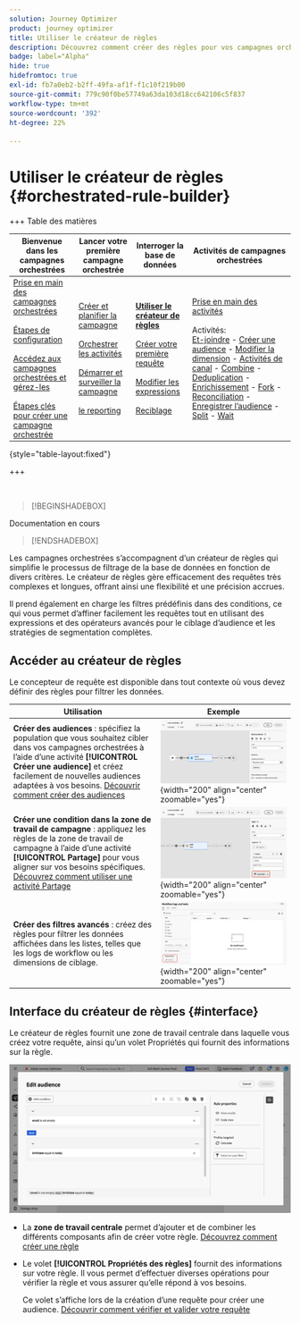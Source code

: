 ```yaml
---
solution: Journey Optimizer
product: journey optimizer
title: Utiliser le créateur de règles
description: Découvrez comment créer des règles pour vos campagnes orchestrées
badge: label="Alpha"
hide: true
hidefromtoc: true
exl-id: fb7a0eb2-b2ff-49fa-af1f-f1c10f219b00
source-git-commit: 779c90f0be57749a63da103d18cc642106c5f837
workflow-type: tm+mt
source-wordcount: '392'
ht-degree: 22%

---
```



# Utiliser le créateur de règles {#orchestrated-rule-builder}

+++ Table des matières

| Bienvenue dans les campagnes orchestrées | Lancer votre première campagne orchestrée | Interroger la base de données | Activités de campagnes orchestrées |
|---|---|---|---|
| [Prise en main des campagnes orchestrées](gs-orchestrated-campaigns.md)<br/><br/>[Étapes de configuration](configuration-steps.md)<br/><br/>[Accédez aux campagnes orchestrées et gérez-les](access-manage-orchestrated-campaigns.md)<br/><br/>[Étapes clés pour créer une campagne orchestrée](gs-campaign-creation.md) | [Créer et planifier la campagne](create-orchestrated-campaign.md)<br/><br/>[Orchestrer les activités](orchestrate-activities.md)<br/><br/>[Démarrer et surveiller la campagne](start-monitor-campaigns.md)<br/><br/>[le reporting](reporting-campaigns.md) | <b>[Utiliser le créateur de règles](orchestrated-rule-builder.md)</b><br/><br/>[Créer votre première requête](build-query.md)<br/><br/>[Modifier les expressions](edit-expressions.md)<br/><br/>[Reciblage](retarget.md) | [Prise en main des activités](activities/about-activities.md)<br/><br/>Activités:<br/>[Et-joindre](activities/and-join.md) - [Créer une audience](activities/build-audience.md) - [Modifier la dimension](activities/change-dimension.md) - [Activités de canal](activities/channels.md) - [Combine](activities/combine.md) - [Deduplication](activities/deduplication.md) - [Enrichissement](activities/enrichment.md) - [Fork](activities/fork.md) - [Reconciliation](activities/reconciliation.md) - [Enregistrer l’audience](activities/save-audience.md) - [Split](activities/split.md) - [Wait](activities/wait.md) |

{style="table-layout:fixed"}

+++

<br/>

>[!BEGINSHADEBOX]

Documentation en cours

>[!ENDSHADEBOX]

Les campagnes orchestrées s’accompagnent d’un créateur de règles qui simplifie le processus de filtrage de la base de données en fonction de divers critères. Le créateur de règles gère efficacement des requêtes très complexes et longues, offrant ainsi une flexibilité et une précision accrues.

Il prend également en charge les filtres prédéfinis dans des conditions, ce qui vous permet d’affiner facilement les requêtes tout en utilisant des expressions et des opérateurs avancés pour le ciblage d’audience et les stratégies de segmentation complètes.

## Accéder au créateur de règles

Le concepteur de requête est disponible dans tout contexte où vous devez définir des règles pour filtrer les données.

| Utilisation | Exemple |
|  ---  |  ---  |
| **Créer des audiences** : spécifiez la population que vous souhaitez cibler dans vos campagnes orchestrées à l’aide d’une activité **[!UICONTROL Créer une audience]** et créez facilement de nouvelles audiences adaptées à vos besoins. [Découvrir comment créer des audiences](../orchestrated/activities/build-audience.md) | ![Image montrant comment accéder à l’interface de création d’audience](assets/query-access-audience.png){width="200" align="center" zoomable="yes"} |
| **Créer une condition dans la zone de travail de campagne** : appliquez les règles de la zone de travail de campagne à l’aide d’une activité **[!UICONTROL Partage]** pour vous aligner sur vos besoins spécifiques. [Découvrez comment utiliser une activité Partage](../orchestrated/activities/split.md) | ![Image montrant comment accéder aux options de personnalisation d’un workflow](assets/query-access-split.png){width="200" align="center" zoomable="yes"} |
| **Créer des filtres avancés** : créez des règles pour filtrer les données affichées dans les listes, telles que les logs de workflow ou les dimensions de ciblage. | ![Image montrant comment personnaliser les filtres de liste](assets/query-access-advanced-filters.png){width="200" align="center" zoomable="yes"} |

## Interface du créateur de règles {#interface}

Le créateur de règles fournit une zone de travail centrale dans laquelle vous créez votre requête, ainsi qu’un volet Propriétés qui fournit des informations sur la règle.

![Image illustrant l’interface du créateur de règles](assets/rule-builder-interface.png)

* La **zone de travail centrale** permet d’ajouter et de combiner les différents composants afin de créer votre règle. [Découvrez comment créer une règle](../orchestrated/build-query.md)

* Le volet **[!UICONTROL Propriétés des règles]** fournit des informations sur votre règle. Il vous permet d’effectuer diverses opérations pour vérifier la règle et vous assurer qu’elle répond à vos besoins.

  Ce volet s’affiche lors de la création d’une requête pour créer une audience. [Découvrir comment vérifier et valider votre requête](build-query.md#check-and-validate-your-query)

